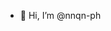 - 👋 Hi, I’m @nnqn-ph


<!---
nnqn-ph/nnqn-ph is a ✨ special ✨ repository because its `README.md` (this file) appears on your GitHub profile.
You can click the Preview link to take a look at your changes.
--->
